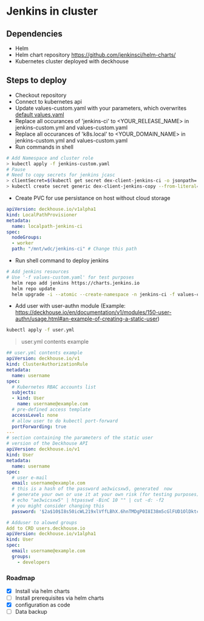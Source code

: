 # Jenkins in cluster

## Dependencies
* Helm
* Helm chart repository https://github.com/jenkinsci/helm-charts/
* Kubernetes cluster deployed with deckhouse

## Steps to deploy

* Checkout repository
* Connect to kubernetes api
* Update values-custom.yaml with your parameters, which overwrites [default values.yaml]( https://github.com/jenkinsci/helm-charts/blob/main/charts/jenkins/values.yaml)
* Replace all occurances of 'jenkins-ci' to <YOUR_RELEASE_NAME> in jenkins-custom.yml and values-custom.yaml
* Replace all occurances of 'k8s.local' to <YOUR_DOMAIN_NAME> in jenkins-custom.yml and values-custom.yaml
* Run commands in shell
```sh
# Add Namespace and cluster role
> kubectl apply -f jenkins-custom.yaml
# Pause
# Need to copy secrets for jenkins jcasc
> clientSecret=$(kubectl get secret dex-client-jenkins-ci -o jsonpath='{.data.clientSecret}' -n jenkins-ci | base64 -d)
> kubectl create secret generic dex-client-jenkins-copy --from-literal='clientsecret='$clientSecret -n jenkins-ci
```

* Create PVC for use persistance on host without cloud storage
```yaml
apiVersion: deckhouse.io/v1alpha1
kind: LocalPathProvisioner
metadata:
  name: localpath-jenkins-ci
spec:
  nodeGroups:
  - worker
  path: "/mnt/wdc/jenkins-ci" # Change this path
```
* Run shell command to deploy jenkins
```sh
# Add jenkins resources 
# Use '-f values-custom.yaml' for test purposes
  helm repo add jenkins https://charts.jenkins.io
  helm repo update
  helm upgrade -i --atomic --create-namespace -n jenkins-ci -f values-custom.yaml jenkins-ci jenkins/jenkins
```

* Add  user with user-authn module (Example: https://deckhouse.io/en/documentation/v1/modules/150-user-authn/usage.html#an-example-of-creating-a-static-user)
```sh
kubectl apply -f user.yml
```
> user.yml contents example
```yaml
## user.yml contents example
apiVersion: deckhouse.io/v1
kind: ClusterAuthorizationRule
metadata:
  name: username
spec:
  # Kubernetes RBAC accounts list
  subjects:
  - kind: User
    name: username@example.com
  # pre-defined access template
  accessLevel: none
  # allow user to do kubectl port-forward
  portForwarding: true
---
# section containing the parameters of the static user
# version of the Deckhouse API
apiVersion: deckhouse.io/v1
kind: User
metadata:
  name: username
spec:
  # user e-mail
  email: username@example.com
  # this is a hash of the password ae3wicsxw5, generated  now
  # generate your own or use it at your own risk (for testing purposes)
  # echo "ae3wicsxw5" | htpasswd -BinC 10 "" | cut -d: -f2
  # you might consider changing this
  password: '$2a$10$I8s50icWL219xlVffLBhX.6hnTMDgP0I8I38m5cGlFUD1OlDktcT6'

# Adduser to alowed groups
Add to CRD users.deckhouse.io 
apiVersion: deckhouse.io/v1alpha1
kind: User
spec:
  email: username@example.com
  groups:
    - developers
```


### Roadmap
- [x] Install via helm charts
- [ ] Install prerequisites via helm charts
- [x] configuration as code
- [ ] Data backup
